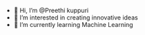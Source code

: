 - 👋 Hi, I’m @Preethi kuppuri
- 👀 I’m interested in creating innovative ideas
- 🌱 I’m currently learning Machine Learning


<!---
Preethikuppuri/Preethikuppuri is a ✨ special ✨ repository because its `README.md` (this file) appears on your GitHub profile.
You can click the Preview link to take a look at your changes.
--->
